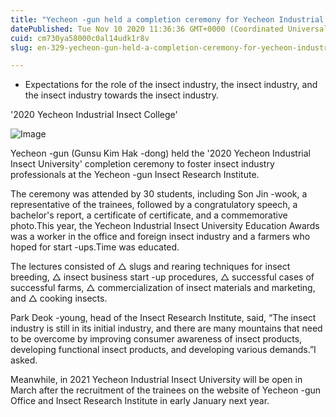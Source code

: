 ```yaml
---
title: "Yecheon -gun held a completion ceremony for Yecheon Industrial Insect University in 2020"
datePublished: Tue Nov 10 2020 11:36:36 GMT+0000 (Coordinated Universal Time)
cuid: cm730ya58000c0al14udk1r8v
slug: en-329-yecheon-gun-held-a-completion-ceremony-for-yecheon-industrial-insect-university-in-2020

---
```



- Expectations for the role of the insect industry, the insect industry, and the insect industry towards the insect industry.

'2020 Yecheon Industrial Insect College'

![Image](https://cdn.hashnode.com/res/hashnode/image/upload/v1739432082823/a095dbfe-934a-4e6f-9d26-2e7183830a37.jpeg)

Yecheon -gun (Gunsu Kim Hak -dong) held the '2020 Yecheon Industrial Insect University' completion ceremony to foster insect industry professionals at the Yecheon -gun Insect Research Institute.

The ceremony was attended by 30 students, including Son Jin -wook, a representative of the trainees, followed by a congratulatory speech, a bachelor's report, a certificate of certificate, and a commemorative photo.This year, the Yecheon Industrial Insect University Education Awards was a worker in the office and foreign insect industry and a farmers who hoped for start -ups.Time was educated.

The lectures consisted of △ slugs and rearing techniques for insect breeding, △ insect business start -up procedures, △ successful cases of successful farms, △ commercialization of insect materials and marketing, and △ cooking insects.

Park Deok -young, head of the Insect Research Institute, said, “The insect industry is still in its initial industry, and there are many mountains that need to be overcome by improving consumer awareness of insect products, developing functional insect products, and developing various demands.”I asked.

Meanwhile, in 2021 Yecheon Industrial Insect University will be open in March after the recruitment of the trainees on the website of Yecheon -gun Office and Insect Research Institute in early January next year.